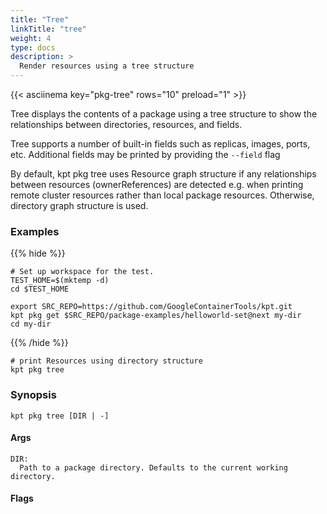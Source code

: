 ```yaml
---
title: "Tree"
linkTitle: "tree"
weight: 4
type: docs
description: >
  Render resources using a tree structure
---
```


<!--mdtogo:Short
    Render resources using a tree structure
-->

{{< asciinema key="pkg-tree" rows="10" preload="1" >}}

Tree displays the contents of a package using a tree structure to show
the relationships between directories, resources, and fields.

Tree supports a number of built-in fields such as replicas, images, ports,
etc. Additional fields may be printed by providing the `--field` flag

By default, kpt pkg tree uses Resource graph structure if any relationships
between resources (ownerReferences) are detected e.g. when printing
remote cluster resources rather than local package resources.
Otherwise, directory graph structure is used.

### Examples

{{% hide %}}

<!-- @makeWorkplace @verifyExamples-->

```
# Set up workspace for the test.
TEST_HOME=$(mktemp -d)
cd $TEST_HOME
```

<!-- @fetchPackage @verifyExamples-->

```shell
export SRC_REPO=https://github.com/GoogleContainerTools/kpt.git
kpt pkg get $SRC_REPO/package-examples/helloworld-set@next my-dir
cd my-dir
```

{{% /hide %}}

<!--mdtogo:Examples-->
<!-- @pkgTree @verifyExamples-->

```shell
# print Resources using directory structure
kpt pkg tree
```

<!--mdtogo-->

### Synopsis

<!--mdtogo:Long-->

```
kpt pkg tree [DIR | -]
```

#### Args

```
DIR:
  Path to a package directory. Defaults to the current working directory.
```

#### Flags

```

```

<!--mdtogo-->
